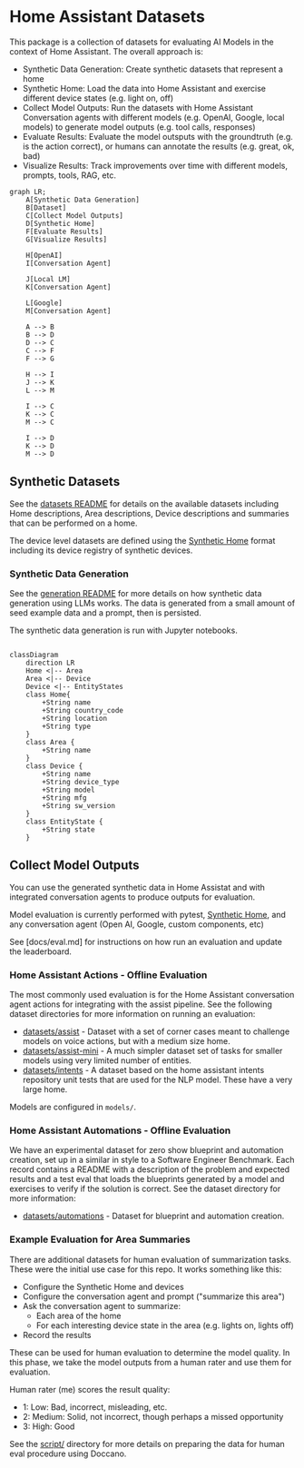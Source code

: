 # Home Assistant Datasets

This package is a collection of datasets for evaluating AI Models in the context
of Home Assistant. The overall approach is:

- Synthetic Data Generation: Create synthetic datasets that represent a home
- Synthetic Home: Load the data into Home Assistant and exercise different device states (e.g. light on, off)
- Collect Model Outputs: Run the datasets with Home Assistant Conversation agents with different models (e.g. OpenAI, Google, local models) to generate model outputs (e.g. tool calls, responses)
- Evaluate Results: Evaluate the model outsputs with the groundtruth (e.g. is the action correct), or humans can annotate the results (e.g. great, ok, bad)
- Visualize Results: Track improvements over time with different models, prompts, tools, RAG, etc.

```mermaid
graph LR;
    A[Synthetic Data Generation]
    B[Dataset]
    C[Collect Model Outputs]
    D[Synthetic Home]
    F[Evaluate Results]
    G[Visualize Results]

    H[OpenAI]
    I[Conversation Agent]

    J[Local LM]
    K[Conversation Agent]

    L[Google]
    M[Conversation Agent]

    A --> B
    B --> D
    D --> C
    C --> F
    F --> G

    H --> I
    J --> K
    L --> M

    I --> C
    K --> C
    M --> C

    I --> D
    K --> D
    M --> D
```

## Synthetic Datasets

See the [datasets README](datasets/README.md) for details on the available
datasets including Home descriptions, Area descriptions, Device descriptions
and summaries that can be performed on a home.

The device level datasets are defined using the [Synthetic Home](https://github.com/allenporter/home-assistant-synthetic-home/)
format including its device registry of synthetic devices.

### Synthetic Data Generation

See the [generation README](generation/README.md) for more details on how synthetic
data generation using LLMs works. The data is generated from a small amount of seed
example data and a prompt, then is persisted.

The synthetic data generation is run with Jupyter notebooks.

```mermaid

classDiagram
    direction LR
    Home <|-- Area
    Area <|-- Device
    Device <|-- EntityStates
    class Home{
        +String name
        +String country_code
        +String location
        +String type
    }
    class Area {
        +String name
    }
    class Device {
        +String name
        +String device_type
        +String model
        +String mfg
        +String sw_version
    }
    class EntityState {
        +String state
    }

```

## Collect Model Outputs

You can use the generated synthetic data in Home Assistat and with integrated
conversation agents to produce outputs for evaluation.

Model evaluation is currently performed with pytest, [Synthetic Home](https://github.com/allenporter/home-assistant-synthetic-home/), and any conversation agent (Open AI, Google, custom components, etc)

See [docs/eval.md] for instructions on how run an evaluation and update the
leaderboard.

### Home Assistant Actions - Offline Evaluation

The most commonly used evaluation is for the Home Assistant conversation agent actions
for integrating with the assist pipeline. See the following dataset directories
for more information on running an evaluation:

- [datasets/assist](datasets/assist/README.md) - Dataset with a set of corner cases meant to challenge models on voice actions, but with a medium size home.
- [datasets/assist-mini](datasets/assist-mini/README.md) - A much simpler dataset set of tasks for smaller models using very limited number of entities.
- [datasets/intents](datasets/intents/README.md) - A dataset based on the home assistant intents repository unit tests that are used for the NLP model. These have a very large home.

Models are configured in `models/`.

### Home Assistant Automations - Offline Evaluation

We have an experimental dataset for zero show blueprint and automation creation,
set up in a similar in style to a Software Engineer Benchmark. Each record contains
a README with a description of the problem and expected results and a test eval
that loads the blueprints generated by a model and exercises to verify if the
solution is correct. See the dataset directory for more information:

- [datasets/automations](datasets/automations/README.md) - Dataset for blueprint and automation creation.

### Example Evaluation for Area Summaries

There are additional datasets for human evaluation of summarization tasks. These were the
initial use case for this repo. It works something like this:

- Configure the Synthetic Home and devices
- Configure the conversation agent and prompt ("summarize this area")
- Ask the conversation agent to summarize:
  - Each area of the home
  - For each interesting device state in the area (e.g. lights on, lights off)
- Record the results

These can be used for human evaluation to determine the model quality. In this phase, we take the model outputs from a human rater and use them for
evaluation.

Human rater (me) scores the result quality:

- 1: Low: Bad, incorrect, misleading, etc.
- 2: Medium: Solid, not incorrect, though perhaps a missed opportunity
- 3: High: Good

See the [script/](script/) directory for more details on preparing the data for
human eval procedure using Doccano.
